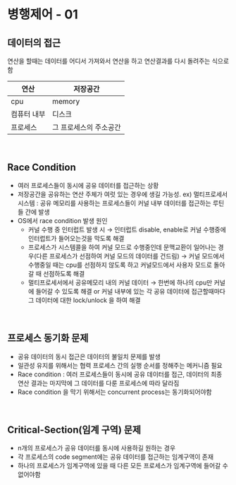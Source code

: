# 병행제어 - 01

## 데이터의 접근

연산을 할때는 데이터를 어디서 가져와서 연산을 하고 연산결과를 다시 돌려주는 식으로 함

| 연산 | 저장공간 |
| --- | --- |
| cpu | memory |
| 컴퓨터 내부 | 디스크 |
| 프로세스 | 그 프로세스의 주소공간 |

<br>

## Race Condition

- 여러 프로세스들이 동시에 공유 데이터를 접근하는 상황
- 저장공간을 공유하는 연산 주체가 여럿 있는 경우에 생길 가능성. ex) 멀티프로세서 시스템 : 공유 메모리를 사용하는 프로세스들이 커널 내부 데이터를 접근하는 루틴들 간에 발생
- OS에서 race condition 발생 원인
    - 커널 수행 중 인터럽트 발생 시 → 인터럽트 disable, enable로 커널 수행중에 인터럽트가 들어오는것을 막도록 해결
    - 프로세스가 시스템콜을 하여 커널 모드로 수행중인데 문맥교환이 일어나는 경우(다른 프로세스가 선점하여 커널 모드의 데이터를 건드림) → 커널 모드에서 수행중일 때는 cpu를 선점하지 않도록 하고 커널모드에서 사용자 모드로 돌아갈 때 선점하도록 해결
    - 멀티프로세서에서 공유메모리 내의 커널 데이터 → 한번에 하나의 cpu만 커널에 들어갈 수 있도록 해결 or 커널 내부에 있는 각 공유 데이터에 접근할때마다 그 데이터에 대한 lock/unlock 을 하여 해결
    

<br>

## 프로세스 동기화 문제

- 공유 데이터의 동시 접근은 데이터의 불일치 문제를 발생
- 일관성 유지를 위해서는 협력 프로세스 간의 실행 순서를 정해주는 메커니즘 필요
- Race condition : 여러 프로세스들이 동시에 공유 데이터를 접근, 데이터의 최종 연산 결과는 마지막에 그 데이터를 다룬 프로세스에 따라 달라짐
- Race condition 을 막기 위해서는 concurrent process는 동기화되어야함

<br>

## Critical-Section(임계 구역) 문제

- n개의 프로세스가 공유 데이터를 동시에 사용하길 원하는 경우
- 각 프로세스의 code segment에는 공유 데이터를 접근하는 임계구역이 존재
- 하나의 프로세스가 임계구역에 있을 때 다른 모든 프로세스가 임계구역에 들어갈 수 없어야함